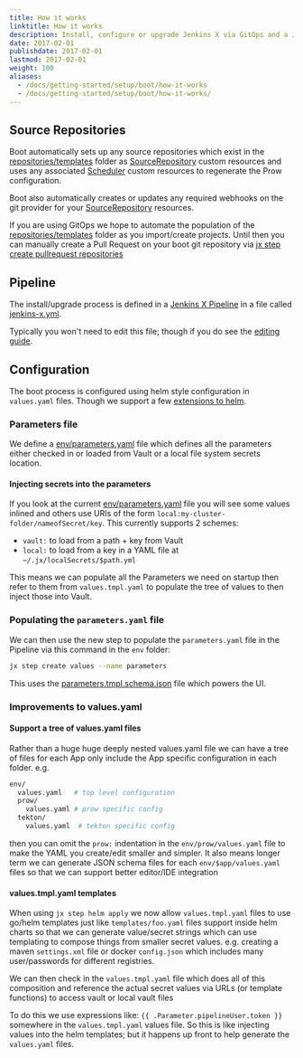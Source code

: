 ```yaml
---
title: How it works
linktitle: How it works
description: Install, configure or upgrade Jenkins X via GitOps and a Jenkins X Pipeline
date: 2017-02-01
publishdate: 2017-02-01
lastmod: 2017-02-01
weight: 100
aliases:
  - /docs/getting-started/setup/boot/how-it-works
  - /docs/getting-started/setup/boot/how-it-works/
---
```


## Source Repositories

Boot automatically sets up any source repositories which exist in the [repositories/templates](https://github.com/jenkins-x/jenkins-x-boot-config/tree/master/repositories/templates) folder as [SourceRepository](/docs/reference/components/custom-resources/#sourcerepository)  custom resources and uses any associated [Scheduler](/docs/reference/components/custom-resources/#scheduler) custom resources to regenerate the Prow configuration.

Boot also automatically creates or updates any required webhooks on the git provider for your [SourceRepository](/docs/reference/components/custom-resources/#sourcerepository) resources.

If you are using GitOps we hope to automate the population of the [repositories/templates](https://github.com/jenkins-x/jenkins-x-boot-config/tree/master/repositories/templates) folder as you import/create projects. Until then you can manually create a Pull Request on your boot git repository via [jx step create pullrequest repositories](/commands/jx_step_create_pullrequest_repositories/)

## Pipeline

The install/upgrade process is defined in a [Jenkins X Pipeline](/about/concepts/jenkins-x-pipelines/) in a file called [jenkins-x.yml](https://github.com/jenkins-x/jenkins-x-boot-config/blob/master/jenkins-x.yml).

Typically you won't need to edit this file; though if you do see the [editing guide](/about/concepts/jenkins-x-pipelines/#customizing-the-pipelines).

## Configuration

The boot process is configured using helm style configuration in `values.yaml` files. Though we support a few [extensions to helm](https://github.com/jenkins-x/jx/issues/4328).

### Parameters file

We define a [env/parameters.yaml](https://github.com/jenkins-x/environment-tekton-weasel-dev/blob/master/env/parameters.yaml) file which defines all the parameters either checked in or loaded from Vault or a local file system secrets location.

#### Injecting secrets into the parameters

If you look at the current [env/parameters.yaml](https://github.com/jenkins-x/environment-tekton-weasel-dev/blob/master/env/parameters.yaml) file you will see some values inlined and others use URIs of the form `local:my-cluster-folder/nameofSecret/key`. This currently supports 2 schemes:

* `vault:` to load from a path + key from Vault
* `local:` to load from a key in a YAML file at `~/.jx/localSecrets/$path.yml`

This means we can populate all the Parameters we need on startup then refer to them from `values.tmpl.yaml` to populate the tree of values to then inject those into Vault.

### Populating the `parameters.yaml` file

We can then use the new step to populate the `parameters.yaml` file in the Pipeline via this command in the `env` folder:

```sh
jx step create values --name parameters
```

This uses the [parameters.tmpl.schema.json](https://github.com/jenkins-x/jenkins-x-boot-config/blob/master/env/parameters.tmpl.schema.json) file which powers the UI.

### Improvements to values.yaml

#### Support a tree of values.yaml files

Rather than a huge huge deeply nested values.yaml file we can have a tree of files for each App only include the App specific configuration in each folder. e.g.

```sh
env/
  values.yaml   # top level configuration
  prow/
    values.yaml # prow specific config
  tekton/
    values.yaml  # tekton specific config
```

then you can omit the `prow:` indentation in the `env/prow/values.yaml` file to make the YAML you create/edit smaller and simpler. It also means longer term we can generate JSON schema files for each `env/$app/values.yaml` files so that we can support better editor/IDE integration

#### values.tmpl.yaml templates

When using `jx step helm apply` we now allow `values.tmpl.yaml` files to use go/helm templates just like `templates/foo.yaml` files support inside helm charts so that we can generate value/secret strings which can use templating to compose things from smaller secret values. e.g. creating a maven `settings.xml` file or docker `config.json` which includes many user/passwords for different registries.

We can then check in the `values.tmpl.yaml` file which does all of this composition and reference the actual secret values via URLs (or template functions) to access vault or local vault files

To do this we use expressions like: `{{ .Parameter.pipelineUser.token }}` somewhere in the `values.tmpl.yaml` values file. So this is like injecting values into the helm templates; but it happens up front to help generate the `values.yaml` files.
